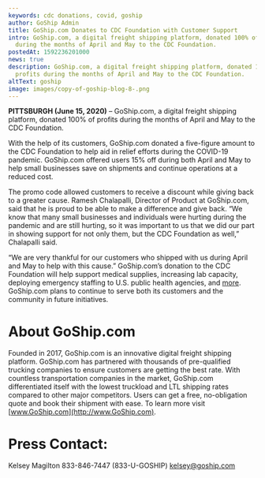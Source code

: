 ```yaml
---
keywords: cdc donations, covid, goship
author: GoShip Admin
title: GoShip.com Donates to CDC Foundation with Customer Support
intro: GoShip.com, a digital freight shipping platform, donated 100% of profits
  during the months of April and May to the CDC Foundation.
postedAt: 1592236201000
news: true
description: GoShip.com, a digital freight shipping platform, donated 100% of
  profits during the months of April and May to the CDC Foundation.
altText: goship
image: images/copy-of-goship-blog-8-.png
---
```

**PITTSBURGH (June 15, 2020)** – GoShip.com, a digital freight shipping platform, donated 100% of profits during the months of April and May to the CDC Foundation. 

With the help of its customers, GoShip.com donated a five-figure amount to the CDC Foundation to help aid in relief efforts during the COVID-19 pandemic. GoShip.com offered users 15% off during both April and May to help small businesses save on shipments and continue operations at a reduced cost. 

The promo code allowed customers to receive a discount while giving back to a greater cause. Ramesh Chalapalli, Director of Product at GoShip.com, said that he is proud to be able to make a difference and give back. “We know that many small businesses and individuals were hurting during the pandemic and are still hurting, so it was important to us that we did our part in showing support for not only them, but the CDC Foundation as well,” Chalapalli said. 

“We are very thankful for our customers who shipped with us during April and May to help with this cause.” GoShip.com’s donation to the CDC Foundation will help support medical supplies, increasing lab capacity, deploying emergency staffing to U.S. public health agencies, and [more](https://give4cdcf.org/?utm_source=CDCF&utm_medium=web&utm_campaign=combat-coronavirus). GoShip.com plans to continue to serve both its customers and the community in future initiatives.

# About GoShip.com

Founded in 2017, GoShip.com is an innovative digital freight shipping platform. GoShip.com has partnered with thousands of pre-qualified trucking companies to ensure customers are getting the best rate. With countless transportation companies in the market, GoShip.com differentiated itself with the lowest truckload and LTL shipping rates compared to other major competitors. Users can get a free, no-obligation quote and book their shipment with ease. To learn more visit [www.GoShip.com](http://www.GoShip.com).

# Press Contact:

Kelsey Magilton 833-846-7447 (833-U-GOSHIP) [kelsey@goship.com](mailto:kelsey@goship.com)